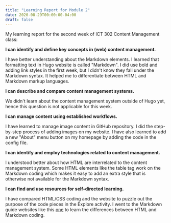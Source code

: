 ```yaml
---
title: "Learning Report for Module 2"
date: 2020-08-29T00:00:00-04:00
draft: false
---
```


My learning report for the second week of ICT 302 Content Management class:

**I can identify and define key concepts in (web) content management.**

I have better understanding about the Markdown elements. I learned that formatting text in Hugo website is called "Markdown". I did use bold and adding link styles in the first week, but I didn't know they fall under the Markdown syntax. It helped me to differentiate between HTML and Markdown markup languages. 


**I can describe and compare content management systems.**

We didn't learn about the content management system outside of Hugo yet, hence this question is not applicable for this week. 


**I can manage content using established workflows.**

I have learned to manage image content in GitHub repository. I did the step-by-step process of adding images on my website. I have also learned to add a new "About" menu button on my homepage by adding the code in the config file. 


**I can identify and employ technologies related to content management.**

I understood better about how HTML are interrelated to the content management system. Some HTML elements like the table tag work on the Markdown coding which makes it easy to add an extra style that is otherwise not available for the Markdown syntax. 


**I can find and use resources for self-directed learning.**

I have compared HTML/CSS coding and the website to puzzle out the purpose of the code pieces in the Explore activity. I went to the Markdown guide websites like this [one](https://daringfireball.net/projects/markdown/basics) to learn the differences between HTML and Markdown coding. 
